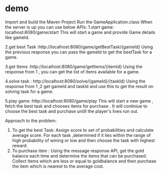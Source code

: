 # demo
Import and build the Maven Project
Run the GameApplication.class
When the server is up you can use below APIs:
1.start game: localhost:8080/game/start
This will start a game and provide Game details like gameId.

2.get best Task :http://localhost:8080/game/getBestTask/{gameId}
Using the previous response you can pass the gameId to get the bestTask for a game.

3.get Items :http://localhost:8080/game/getItems/{itemId}
Using the response from 1 , you can get the list of items available for a game.

4.solve task : http://localhost:8080/solve/{gameId}/{taskId}
Using the response from 1 ,2 get gameId and taskId and use this to get the result on solving task for a game.

5.play game :http://localhost:8080/game/play
This will start a new game , fetch the best task and chooses items for purchase .
It will continiue to choose the best task and purchase untill the player's lives run out.


Approach to the problem:

1. To get the best Task:
    Assign score to set of probabilities and calculate average score.
    For each task ,determined if it lies within the range of high probability of wining or low and then choose the task with       highest reward.
2. To purchase item :
    Using the message response API, get the gold balance each time and determine the items that can be purchased.
    Collect items which are less or equal to goldbalance and then purchase the item which is nearest to the average cost.
   
   


